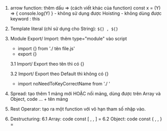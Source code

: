 1. arrow function: thêm dấu  => (cách viết khác của function)
                const x = (Y) => {
                    console.log(Y)
                }
        - không sử dụng được Hoisting
        - không dùng được keyword : this

2. Template literal (chỉ sử dụng cho String): ` ${} , ${} `

3. Module Export/ Import: thêm type="module" vào script
    - import {} from './ tên file.js'
    - export {}

    3.1 Import/ Export theo tên thì có {}

    3.2 Import/ Export theo Default thì không có {}

    - import noNeedToKeyCorrectName from './ '

4. Spread: tạo thêm 1 mảng mới HOẶC nối mảng, dùng được trên Array và Object, code  ... + tên mảng

5. Rest Operator: tạo ra một function với vô hạn tham số nhập vào.
6. Destructuring: 
    6.1 Array: code const [ , , ] = 
    6.2 Object: code const { , , } =